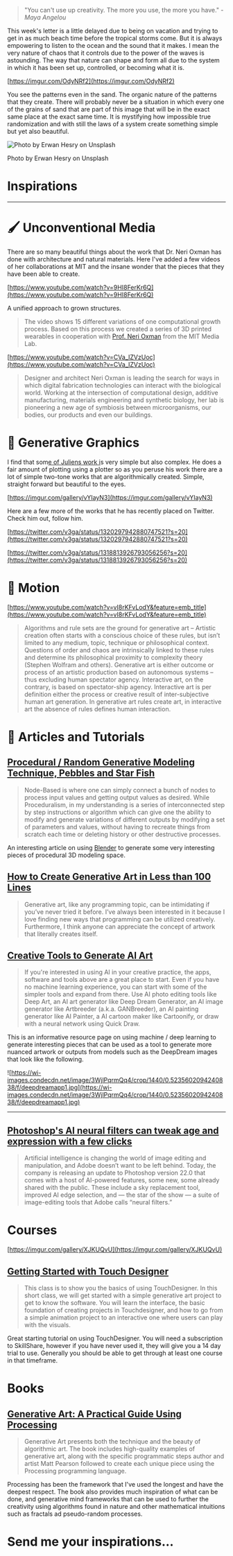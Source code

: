 > "You can't use up creativity. The more you use, the more you have." - *Maya Angelou*
> 

This week's letter is a little delayed due to being on vacation and trying to get in as much beach time before the tropical storms come. But it is always empowering to listen to the ocean and the sound that it makes. I mean the very nature of chaos that it controls due to the power of the waves is astounding. The way that nature can shape and form all due to the system in which it has been set up, controlled, or becoming what it is.  

[https://imgur.com/OdyNRf2](https://imgur.com/OdyNRf2)

You see the patterns even in the sand. The organic nature of the patterns that they create. There will probably never be a situation in which every one of the grains of sand that are part of this image that will be in the exact same place at the exact same time. It is mystifying how impossible true randomization and with still the laws of a system create something simple but yet also beautiful. 

![Photo by Erwan Hesry on Unsplash](https://images.unsplash.com/photo-1569429593410-b498b3fb3387?ixlib=rb-1.2.1&ixid=eyJhcHBfaWQiOjEyMDd9&auto=format&fit=crop&w=1950&q=80)

Photo by Erwan Hesry on Unsplash

# Inspirations

---

# 🖌️ Unconventional Media

There are so many beautiful things about the work that Dr. Neri Oxman has done with architecture and natural materials. Here I've added a few videos of her collaborations at MIT and the insane wonder that the pieces that they have been able to create. 

[https://www.youtube.com/watch?v=9HI8FerKr6Q](https://www.youtube.com/watch?v=9HI8FerKr6Q)

A unified approach to grown structures. 

> The video shows 15 different variations of one computational growth process. Based on this process we created a series of 3D printed wearables in cooperation with [Prof. Neri Oxman](https://neri.media.mit.edu/) from the MIT Media Lab.
> 

[https://www.youtube.com/watch?v=CVa_IZVzUoc](https://www.youtube.com/watch?v=CVa_IZVzUoc)

> Designer and architect Neri Oxman is leading the search for ways in which digital fabrication technologies can interact with the biological world. Working at the intersection of computational design, additive manufacturing, materials engineering and synthetic biology, her lab is pioneering a new age of symbiosis between microorganisms, our bodies, our products and even our buildings.
> 

# 📸 Generative Graphics

I find that som[e of Juliens work i](https://www.instagram.com/julienv3ga/)s very simple but also complex. He does a fair amount of plotting using a plotter so as you peruse his work there are a lot of simple two-tone works that are algorithmically created. Simple, straight forward but beautiful to the eyes. 

[https://imgur.com/gallery/vYIayN3](https://imgur.com/gallery/vYIayN3)

Here are a few more of the works that he has recently placed on Twitter. Check him out, follow him. 

[https://twitter.com/v3ga/status/1320297942880747521?s=20](https://twitter.com/v3ga/status/1320297942880747521?s=20)

[https://twitter.com/v3ga/status/1318813926793056256?s=20](https://twitter.com/v3ga/status/1318813926793056256?s=20)

# 🚤 Motion

[https://www.youtube.com/watch?v=vI8rKFvLodY&feature=emb_title](https://www.youtube.com/watch?v=vI8rKFvLodY&feature=emb_title)

> Algorithms and rule sets are the ground for generative art – Artistic creation often starts with a conscious choice of these rules, but isn’t limited to any medium, topic, technique or philosophical context. Questions of order and chaos are intrinsically linked to these rules and determine its philosophical proximity to complexity theory (Stephen Wolfram and others). Generative art is either outcome or process of an artistic production based on autonomous systems – thus excluding human spectator agency. Interactive art, on the contrary, is based on spectator-ship agency. Interactive art is per definition either the process or creative result of inter-subjective human art generation. In generative art rules create art, in interactive art the absence of rules defines human interaction.
> 

# 🔖 Articles and Tutorials

## [Procedural / Random Generative Modeling Technique, Pebbles and Star Fish](https://blendersushi.blogspot.com/2013/05/procedural-random-generative-modeling.html)

> Node-Based is where one can simply connect a bunch of nodes to process input values and getting output values as desired.
While Proceduralism, in my understanding is a series of interconnected step by step instructions or algorithm which can give one the ability to modify and generate variations of different outputs by modifying a set of parameters and values, without having to recreate things from scratch each time or deleting history or other destructive processes.
> 

An interesting article on using [Blender](https://www.blender.org/) to generate some very interesting pieces of procedural 3D modeling space.

## [How to Create Generative Art in Less than 100 Lines](https://medium.com/free-code-camp/how-to-create-generative-art-in-less-than-100-lines-of-code-d37f379859f)

> Generative art, like any programming topic, can be intimidating if you’ve never tried it before. I’ve always been interested in it because I love finding new ways that programming can be utilized creatively. Furthermore, I think anyone can appreciate the concept of artwork that literally creates itself.
> 

## [Creative Tools to Generate AI Art](https://aiartists.org/ai-generated-art-tools)

> If you're interested in using AI in your creative practice, the apps, software and tools above are a great place to start. Even if you have no machine learning experience, you can start with some of the simpler tools and expand from there. Use AI photo editing tools like Deep Art, an AI art generator like Deep Dream Generator, an AI image generator like Artbreeder (a.k.a. GANBreeder), an AI painting generator like AI Painter, a AI cartoon maker like Cartoonify, or draw with a neural network using Quick Draw.
> 

This is an informative resource page on using machine / deep learning to generate interesting pieces that can be used as a tool to generate more nuanced artwork or outputs from models such as the DeepDream images that look like the following. 

![https://wi-images.condecdn.net/image/3WjlPqrmQq4/crop/1440/0.5235602094240838/f/deepdreamapp1.jpg](https://wi-images.condecdn.net/image/3WjlPqrmQq4/crop/1440/0.5235602094240838/f/deepdreamapp1.jpg)

---

## [Photoshop's AI neural filters can tweak age and expression with a few clicks](https://www.theverge.com/2020/10/20/21517616/adobe-photoshop-ai-neural-filters-beta-launch-machine-learning)

> Artificial intelligence is changing the world of image editing and manipulation, and Adobe doesn’t want to be left behind. Today, the company is releasing an update to Photoshop version 22.0 that comes with a host of AI-powered features, some new, some already shared with the public. These include a sky replacement tool, improved AI edge selection, and — the star of the show — a suite of image-editing tools that Adobe calls “neural filters.”
> 

# Courses

[https://imgur.com/gallery/XJKUQvU](https://imgur.com/gallery/XJKUQvU)

## [Getting Started with Touch Designer](https://www.skillshare.com/classes/Getting-started-with-TouchDesigner-and-generative-visuals/356835574?via=search-layout-grid)

> This class is to show you the basics of using TouchDesigner. In this short class, we will get started with a simple generative art project to get to know the software. You will learn the interface, the basic foundation of creating projects in Touchdesigner, and how to go from a simple animation project to an interactive one where users can play with the visuals.
> 

Great starting tutorial on using TouchDesigner. You will need a subscription to SkillShare, however if you have never used it, they will give you a 14 day trial to use. Generally you should be able to get through at least one course in that timeframe. 

# Books

## [Generative Art: A Practical Guide Using Processing](https://www.amazon.com/Generative-Art-Practical-Guide-Processing/dp/1935182625/ref=sr_1_5?dchild=1&keywords=processing&qid=1603888940&sr=8-5)

> Generative Art presents both the technique and the beauty of algorithmic art. The book includes high-quality examples of generative art, along with the specific programmatic steps author and artist Matt Pearson followed to create each unique piece using the Processing programming language.
> 

Processing has been the framework that I've used the longest and have the deepest respect. The book also provides much inspiration of what can be done, and generative mind frameworks that can be used to further the creativity using algorithms found in nature and other mathematical intuitions such as fractals ad pseudo-random processes. 

# Send me your inspirations...